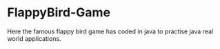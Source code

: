 # FlappyBird-Game
Here the famous flappy bird game has coded in java to practise java real world applications.
